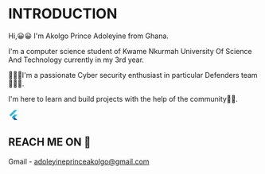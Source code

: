 # INTRODUCTION
Hi,😀😀 I'm Akolgo Prince Adoleyine from Ghana.

I'm a computer science student of Kwame Nkurmah University Of Science And Technology currently in my 3rd year.

🧑🏽‍💻I'm a passionate Cyber security enthusiast in particular Defenders team🧑🏽‍💻.

I'm here to learn and build projects with the help of the community🫡🫡.

<img src="https://github.com/devicons/devicon/raw/master/icons/flutter/flutter-original.svg" height=20px widh=40px>

## REACH ME ON 🔗

Gmail - adoleyineprinceakolgo@gmail.com
